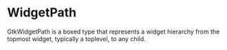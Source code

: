 # WidgetPath

GtkWidgetPath is a boxed type that represents a widget hierarchy from the topmost widget, typically a toplevel, to any child.
